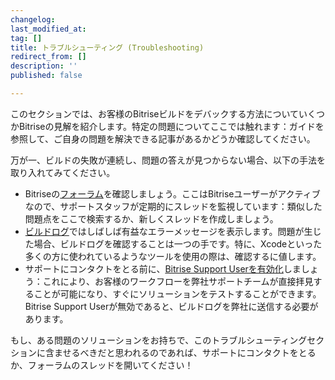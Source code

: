 ```yaml
---
changelog:
last_modified_at:
tag: []
title: トラブルシューティング (Troubleshooting)
redirect_from: []
description: ''
published: false

---
```

このセクションでは、お客様のBitriseビルドをデバックする方法についていくつかBitriseの見解を紹介します。特定の問題についてここでは触れます：ガイドを参照して、ご自身の問題を解決できる記事があるかどうか確認してください。

万が一、ビルドの失敗が連続し、問題の答えが見つからない場合、以下の手法を取り入れてみてください。

* Bitriseの[フォーラム](https://discuss.bitrise.io)を確認しましょう。ここはBitriseユーザーがアクティブなので、サポートスタッフが定期的にスレッドを監視しています：類似した問題点をここで検索するか、新しくスレッドを作成しましょう。
* [ビルドログ](/jp/builds/build-logs/)ではしばしば有益なエラーメッセージを表示します。問題が生じた場合、ビルドログを確認することは一つの手です。特に、Xcodeといった多くの方に使われているようなツールを使用の際は、確認するに値します。
* サポートにコンタクトをとる前に、[Bitrise Support Userを有効化](/jp/troubleshooting/enabling-bitrise-support-user/)しましょう：これにより、お客様のワークフローを弊社サポートチームが直接拝見することが可能になり、すぐにソリューションをテストすることができます。Bitrise Support Userが無効であると、ビルドログを弊社に送信する必要があります。

もし、ある問題のソリューションをお持ちで、このトラブルシューティングセクションに含ませるべきだと思われるのであれば、サポートにコンタクトをとるか、フォーラムのスレッドを開いてください！